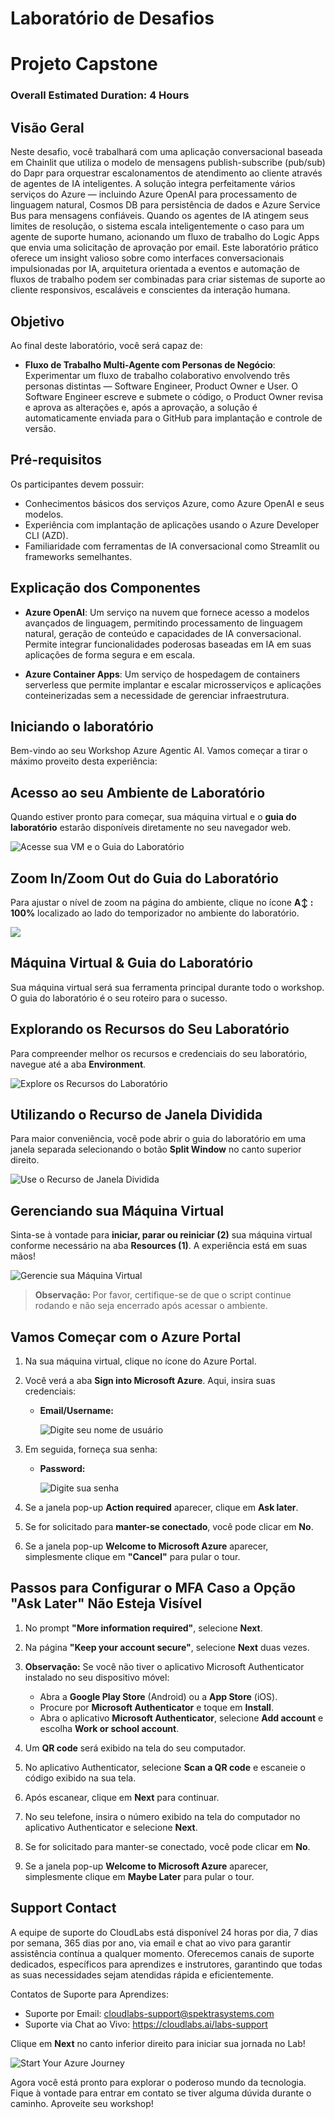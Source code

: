 
# Laboratório de Desafios

# Projeto Capstone

### Overall Estimated Duration: 4 Hours

## Visão Geral

Neste desafio, você trabalhará com uma aplicação conversacional baseada em Chainlit que utiliza o modelo de mensagens publish-subscribe (pub/sub) do Dapr para orquestrar escalonamentos de atendimento ao cliente através de agentes de IA inteligentes. A solução integra perfeitamente vários serviços do Azure — incluindo Azure OpenAI para processamento de linguagem natural, Cosmos DB para persistência de dados e Azure Service Bus para mensagens confiáveis. Quando os agentes de IA atingem seus limites de resolução, o sistema escala inteligentemente o caso para um agente de suporte humano, acionando um fluxo de trabalho do Logic Apps que envia uma solicitação de aprovação por email. Este laboratório prático oferece um insight valioso sobre como interfaces conversacionais impulsionadas por IA, arquitetura orientada a eventos e automação de fluxos de trabalho podem ser combinadas para criar sistemas de suporte ao cliente responsivos, escaláveis e conscientes da interação humana.


## Objetivo

Ao final deste laboratório, você será capaz de:

- **Fluxo de Trabalho Multi-Agente com Personas de Negócio**: Experimentar um fluxo de trabalho colaborativo envolvendo três personas distintas — Software Engineer, Product Owner e User. O Software Engineer escreve e submete o código, o Product Owner revisa e aprova as alterações e, após a aprovação, a solução é automaticamente enviada para o GitHub para implantação e controle de versão.


## Pré-requisitos

Os participantes devem possuir:

- Conhecimentos básicos dos serviços Azure, como Azure OpenAI e seus modelos.
- Experiência com implantação de aplicações usando o Azure Developer CLI (AZD).
- Familiaridade com ferramentas de IA conversacional como Streamlit ou frameworks semelhantes.


## Explicação dos Componentes

- **Azure OpenAI**: Um serviço na nuvem que fornece acesso a modelos avançados de linguagem, permitindo processamento de linguagem natural, geração de conteúdo e capacidades de IA conversacional. Permite integrar funcionalidades poderosas baseadas em IA em suas aplicações de forma segura e em escala.

- **Azure Container Apps**: Um serviço de hospedagem de containers serverless que permite implantar e escalar microsserviços e aplicações conteinerizadas sem a necessidade de gerenciar infraestrutura.


## Iniciando o laboratório

Bem-vindo ao seu Workshop Azure Agentic AI. Vamos começar a tirar o máximo proveito desta experiência:

## Acesso ao seu Ambiente de Laboratório

Quando estiver pronto para começar, sua máquina virtual e o **guia do laboratório** estarão disponíveis diretamente no seu navegador web.

![Acesse sua VM e o Guia do Laboratório](./media/agg1.png)

## Zoom In/Zoom Out do Guia do Laboratório

Para ajustar o nível de zoom na página do ambiente, clique no ícone **A↕ : 100%** localizado ao lado do temporizador no ambiente do laboratório.

![](./media/agg2.png)

## Máquina Virtual & Guia do Laboratório

Sua máquina virtual será sua ferramenta principal durante todo o workshop. O guia do laboratório é o seu roteiro para o sucesso.

## Explorando os Recursos do Seu Laboratório

Para compreender melhor os recursos e credenciais do seu laboratório, navegue até a aba **Environment**.

![Explore os Recursos do Laboratório](./media/agg3.png)

## Utilizando o Recurso de Janela Dividida

Para maior conveniência, você pode abrir o guia do laboratório em uma janela separada selecionando o botão **Split Window** no canto superior direito.

![Use o Recurso de Janela Dividida](./media/agg4.png)

## Gerenciando sua Máquina Virtual

Sinta-se à vontade para **iniciar, parar ou reiniciar (2)** sua máquina virtual conforme necessário na aba **Resources (1)**. A experiência está em suas mãos!

![Gerencie sua Máquina Virtual](./media/agg5.png)

> **Observação:** Por favor, certifique-se de que o script continue rodando e não seja encerrado após acessar o ambiente.


## Vamos Começar com o Azure Portal

1. Na sua máquina virtual, clique no ícone do Azure Portal.  
2. Você verá a aba **Sign into Microsoft Azure**. Aqui, insira suas credenciais:

   - **Email/Username:** <inject key="AzureAdUserEmail"></inject>

     ![Digite seu nome de usuário](./media/gt-5.png)

3. Em seguida, forneça sua senha:

   - **Password:** <inject key="AzureAdUserPassword"></inject>

     ![Digite sua senha](./media/gt-4.png)


4. Se a janela pop-up **Action required** aparecer, clique em **Ask later**.  
5. Se for solicitado para **manter-se conectado**, você pode clicar em **No**.  
6. Se a janela pop-up **Welcome to Microsoft Azure** aparecer, simplesmente clique em **"Cancel"** para pular o tour.  


## Passos para Configurar o MFA Caso a Opção "Ask Later" Não Esteja Visível

1. No prompt **"More information required"**, selecione **Next**.

1. Na página **"Keep your account secure"**, selecione **Next** duas vezes.

1. **Observação:** Se você não tiver o aplicativo Microsoft Authenticator instalado no seu dispositivo móvel:

   - Abra a **Google Play Store** (Android) ou a **App Store** (iOS).
   - Procure por **Microsoft Authenticator** e toque em **Install**.
   - Abra o aplicativo **Microsoft Authenticator**, selecione **Add account** e escolha **Work or school account**.

1. Um **QR code** será exibido na tela do seu computador.

1. No aplicativo Authenticator, selecione **Scan a QR code** e escaneie o código exibido na sua tela.

1. Após escanear, clique em **Next** para continuar.

1. No seu telefone, insira o número exibido na tela do computador no aplicativo Authenticator e selecione **Next**.

1. Se for solicitado para manter-se conectado, você pode clicar em **No**.

1. Se a janela pop-up **Welcome to Microsoft Azure** aparecer, simplesmente clique em **Maybe Later** para pular o tour.


## Support Contact

A equipe de suporte do CloudLabs está disponível 24 horas por dia, 7 dias por semana, 365 dias por ano, via email e chat ao vivo para garantir assistência contínua a qualquer momento. Oferecemos canais de suporte dedicados, específicos para aprendizes e instrutores, garantindo que todas as suas necessidades sejam atendidas rápida e eficientemente.

Contatos de Suporte para Aprendizes:

- Suporte por Email: [cloudlabs-support@spektrasystems.com](mailto:cloudlabs-support@spektrasystems.com)
- Suporte via Chat ao Vivo: https://cloudlabs.ai/labs-support

Clique em **Next** no canto inferior direito para iniciar sua jornada no Lab!

![Start Your Azure Journey](./media/agg6.png)

Agora você está pronto para explorar o poderoso mundo da tecnologia. Fique à vontade para entrar em contato se tiver alguma dúvida durante o caminho. Aproveite seu workshop!
